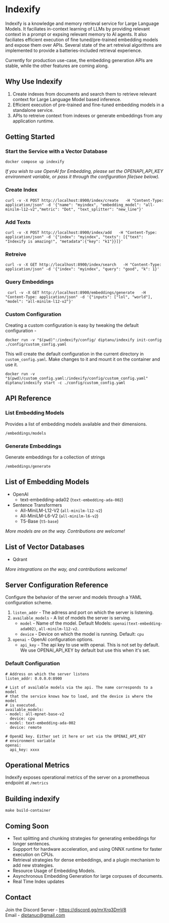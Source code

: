 # Indexify

Indexify is a knowledge and memory retrieval service for Large Language Models. It faciliates in-context learning of LLMs by providing relevant context in a prompt or expsing relevant memory to AI agents.
It also faciliates efficient execution of fine tuned/pre-trained embedding models and expose them over APIs. Several state of the art retreival algorithms are implemented to provide a batteries-included retrieval experience.

Currently for production use-case, the embedding generation APIs are stable, while the other features are coming along.

## Why Use Indexify
1. Create indexes from documents and search them to retrieve relevant context for Large Language Model based inference.
2. Efficient execution of pre-trained and fine-tuned embedding models in a standalone service.
3. APIs to retreive context from indexes or generate embeddings from any application runtime.

## Getting Started

### Start the Service with a Vector Database
```
docker compose up indexify
```
*If you wish to use OpenAI for Embedding, please set the OPENAPI_API_KEY environment variable, or pass it through the configuration file(see below).*

### Create Index
```
curl -v -X POST http://localhost:8900/index/create   -H "Content-Type: application/json" -d '{"name": "myindex", "embedding_model": "all-minilm-l12-v2","metric": "Dot", "text_splitter": "new_line"}'
```

### Add Texts
```
curl -v -X POST http://localhost:8900/index/add   -H "Content-Type: application/json" -d '{"index": "myindex", "texts": [{"text": "Indexify is amazing!", "metadata":{"key": "k1"}}]}'
```

### Retreive
```
curl -v -X GET http://localhost:8900/index/search   -H "Content-Type: application/json" -d '{"index": "myindex", "query": "good", "k": 1}'
```

### Query Embeddings 
```
 curl -v -X GET http://localhost:8900/embeddings/generate   -H "Content-Type: application/json" -d '{"inputs": ["lol", "world"], "model": "all-minilm-l12-v2"}'
```

### Custom Configuration
Creating a custom configuration is easy by tweaking the default configuration -
```
docker run -v "$(pwd)":/indexify/config/ diptanu/indexify init-config ./config/custom_config.yaml
```
This will create the default configuration in the current directory in `custom_config.yaml`.
Make changes to it and mount it on the container and use it.
```
docker run -v "$(pwd)/custom_config.yaml:/indexify/config/custom_config.yaml" diptanu/indexify start -c ./config/custom_config.yaml
```

## API Reference

### List Embedding Models
Provides a list of embedding models available and their dimensions.

```
/embeddings/models
```
### Generate Embeddings
Generate embeddings for a collection of strings

```
/embeddings/generate
```

## List of Embedding Models
* OpenAI
   * text-embedding-ada02 (`text-embedding-ada-002`)
* Sentence Transformers
   * All-MiniLM-L12-V2 (`all-minilm-l12-v2`)
   * All-MiniLM-L6-V2 (`all-minilm-l6-v2`)
   * T5-Base (`t5-base`)

*More models are on the way. Contributions are welcome!* 

## List of Vector Databases
* Qdrant

*More integrations on the way, and contributions welcome!*

## Server Configuration Reference
Configure the behavior of the server and models through a YAML configuration scheme.
1. `listen_addr` - The adrress and port on which the server is listening.
2. `available_models` - A list of models the server is serving.
    *  `model` -  Name of the model. Default Models: `openai(text-embedding-ada002)`, `all-minilm-l12-v2`.
    *  `device` - Device on which the model is running. Default: `cpu`
3. `openai` - OpenAI configuration options.
    * `api_key` - The api key to use with openai. This is not set by default. We use OPENAI_API_KEY by default but use this when it's set.

### Default Configuration
```
# Address on which the server listens
listen_addr: 0.0.0.0:8900

# List of available models via the api. The name corresponds to a model
# that the service knows how to load, and the device is where the model
# is executed.
available_models:
- model: all-mpnet-base-v2
  device: cpu
- model: text-embedding-ada-002
  device: remote

# OpenAI key. Either set it here or set via the OPENAI_API_KEY
# environment variable
openai:
  api_key: xxxx
```

## Operational Metrics
Indexify exposes operational metrics of the server on a prometheous endpoint at `/metrics`

## Building indexify
```
make build-container
```

## Coming Soon
* Text splitting and chunking strategies for generating embeddings for longer sentences.
* Suppport for hardware acceleration, and using ONNX runtime for faster execution on CPUs.
* Retrieval strategies for dense embeddings, and a plugin mechanism to add new strategies.
* Resource Usage of Embedding Models.
* Asynchronous Embedding Generation for large corpuses of documents.
* Real Time Index updates

## Contact 
Join the Discord Server - https://discord.gg/mrXrq3DmV8 <br />
Email - diptanuc@gmail.com
